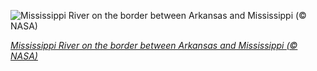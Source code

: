 
![Mississippi River on the border between Arkansas and Mississippi (© NASA)](https://cn.bing.com//th?id=OHR.MississippiRiver_EN-US2192534174_1920x1080.jpg&rf=LaDigue_1920x1080.jpg&pid=hp)

*[Mississippi River on the border between Arkansas and Mississippi (© NASA)](https://www.bing.com/search?q=earth+day&form=hpcapt&filters=HpDate%3a%2220210422_0700%22)*
